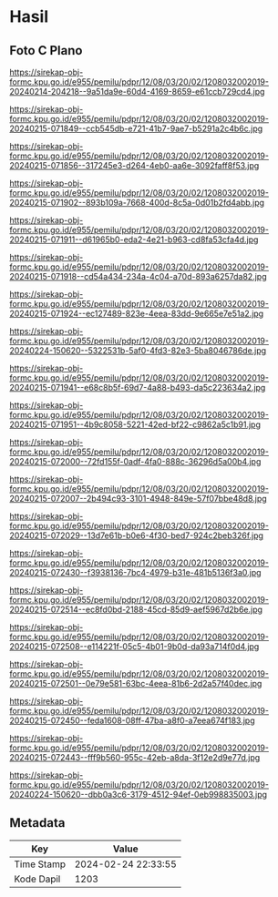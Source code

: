# Hasil

## Foto C Plano

https://sirekap-obj-formc.kpu.go.id/e955/pemilu/pdpr/12/08/03/20/02/1208032002019-20240214-204218--9a51da9e-60d4-4169-8659-e61ccb729cd4.jpg

https://sirekap-obj-formc.kpu.go.id/e955/pemilu/pdpr/12/08/03/20/02/1208032002019-20240215-071849--ccb545db-e721-41b7-9ae7-b5291a2c4b6c.jpg

https://sirekap-obj-formc.kpu.go.id/e955/pemilu/pdpr/12/08/03/20/02/1208032002019-20240215-071856--317245e3-d264-4eb0-aa6e-3092faff8f53.jpg

https://sirekap-obj-formc.kpu.go.id/e955/pemilu/pdpr/12/08/03/20/02/1208032002019-20240215-071902--893b109a-7668-400d-8c5a-0d01b2fd4abb.jpg

https://sirekap-obj-formc.kpu.go.id/e955/pemilu/pdpr/12/08/03/20/02/1208032002019-20240215-071911--d61965b0-eda2-4e21-b963-cd8fa53cfa4d.jpg

https://sirekap-obj-formc.kpu.go.id/e955/pemilu/pdpr/12/08/03/20/02/1208032002019-20240215-071918--cd54a434-234a-4c04-a70d-893a6257da82.jpg

https://sirekap-obj-formc.kpu.go.id/e955/pemilu/pdpr/12/08/03/20/02/1208032002019-20240215-071924--ec127489-823e-4eea-83dd-9e665e7e51a2.jpg

https://sirekap-obj-formc.kpu.go.id/e955/pemilu/pdpr/12/08/03/20/02/1208032002019-20240224-150620--5322531b-5af0-4fd3-82e3-5ba8046786de.jpg

https://sirekap-obj-formc.kpu.go.id/e955/pemilu/pdpr/12/08/03/20/02/1208032002019-20240215-071941--e68c8b5f-69d7-4a88-b493-da5c223634a2.jpg

https://sirekap-obj-formc.kpu.go.id/e955/pemilu/pdpr/12/08/03/20/02/1208032002019-20240215-071951--4b9c8058-5221-42ed-bf22-c9862a5c1b91.jpg

https://sirekap-obj-formc.kpu.go.id/e955/pemilu/pdpr/12/08/03/20/02/1208032002019-20240215-072000--72fd155f-0adf-4fa0-888c-36296d5a00b4.jpg

https://sirekap-obj-formc.kpu.go.id/e955/pemilu/pdpr/12/08/03/20/02/1208032002019-20240215-072007--2b494c93-3101-4948-849e-57f07bbe48d8.jpg

https://sirekap-obj-formc.kpu.go.id/e955/pemilu/pdpr/12/08/03/20/02/1208032002019-20240215-072029--13d7e61b-b0e6-4f30-bed7-924c2beb326f.jpg

https://sirekap-obj-formc.kpu.go.id/e955/pemilu/pdpr/12/08/03/20/02/1208032002019-20240215-072430--f3938136-7bc4-4979-b31e-481b5136f3a0.jpg

https://sirekap-obj-formc.kpu.go.id/e955/pemilu/pdpr/12/08/03/20/02/1208032002019-20240215-072514--ec8fd0bd-2188-45cd-85d9-aef5967d2b6e.jpg

https://sirekap-obj-formc.kpu.go.id/e955/pemilu/pdpr/12/08/03/20/02/1208032002019-20240215-072508--e114221f-05c5-4b01-9b0d-da93a714f0d4.jpg

https://sirekap-obj-formc.kpu.go.id/e955/pemilu/pdpr/12/08/03/20/02/1208032002019-20240215-072501--0e79e581-63bc-4eea-81b6-2d2a57f40dec.jpg

https://sirekap-obj-formc.kpu.go.id/e955/pemilu/pdpr/12/08/03/20/02/1208032002019-20240215-072450--feda1608-08ff-47ba-a8f0-a7eea674f183.jpg

https://sirekap-obj-formc.kpu.go.id/e955/pemilu/pdpr/12/08/03/20/02/1208032002019-20240215-072443--fff9b560-955c-42eb-a8da-3f12e2d9e77d.jpg

https://sirekap-obj-formc.kpu.go.id/e955/pemilu/pdpr/12/08/03/20/02/1208032002019-20240224-150620--dbb0a3c6-3179-4512-94ef-0eb998835003.jpg


## Metadata

| Key        | Value               |
| ---------- | ------------------- |
| Time Stamp | 2024-02-24 22:33:55 |
| Kode Dapil | 1203                |



